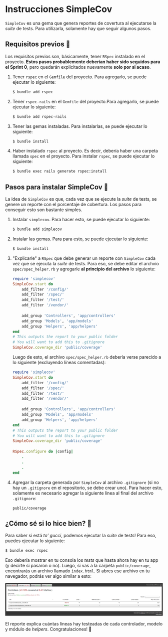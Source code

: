 # Instrucciones SimpleCov

`SimpleCov` es una gema que genera reportes de covertura al ejecutarse la _suite_ de tests. Para utilizarla, solamente hay que seguir algunos pasos.

## Requisitos previos 🥱

Los requisitos previos son, básicamente, tener `RSpec` instalado en el proyecto. **Estos pasos probablemente deberían haber sido seguidos para el Sprint 0**, pero quedarán explicitados nuevamente **solo por si acaso**.

1. Tener `rspec` en el `Gemfile` del proyecto. Para agregarlo, se puede ejecutar lo siguiente:

    ```sh
    $ bundle add rspec
    ```

2. Tener `rspec-rails` en el `Gemfile` del proyecto.Para agregarlo, se puede ejecutar lo siguiente:

    ```sh
    $ bundle add rspec-rails
    ```

3. Tener las gemas instaladas. Para instalarlas, se puede ejecutar lo siguiente:

    ```sh
    $ bundle install
    ```

4. Haber instalado `rspec` al proyecto. Es decir, debería haber una carpeta llamada `spec` en el proyecto. Para instalar `rspec`, se puede ejecutar lo siguiente:

    ```sh
    $ bundle exec rails generate rspec:install
    ```

## Pasos para instalar SimpleCov 👣

La idea de `SimpleCov` es que, cada vez que se ejecute la _suite_ de tests, se genere un reporte con el porcentaje de cobertura. Los pasos para conseguir esto son bastante simples.

1. Instalar `simplecov`. Para hacer esto, se puede ejecutar lo siguiente:

    ```sh
    $ bundle add simplecov
    ```

2. Instalar las gemas. Para para esto, se puede ejecutar lo siguiente:

    ```sh
    $ bundle install
    ```

3. "Explicarle" a `RSpec` que debe generar un reporte con `SimpleCov` cada vez que se ejecuta la _suite_ de tests. Para eso, se debe editar el archvio `spec/spec_helper.rb` y agregarle **al principio del archivo** lo siguiente:

    ```rb
    require 'simplecov'
    SimpleCov.start do
        add_filter '/config/'
        add_filter '/spec/'
        add_filter '/test/'
        add_filter '/vendor/'

        add_group 'Controllers', 'app/controllers'
        add_group 'Models', 'app/models'
        add_group 'Helpers', 'app/helpers'
    end
    # This outputs the report to your public folder
    # You will want to add this to .gitignore
    SimpleCov.coverage_dir 'public/coverage'
    ```

    Luego de esto, el archivo `spec/spec_helper.rb` debería verse parecido a lo siguiente (excluyendo líneas comentadas):

    ```rb
    require 'simplecov'
    SimpleCov.start do
        add_filter '/config/'
        add_filter '/spec/'
        add_filter '/test/'
        add_filter '/vendor/'

        add_group 'Controllers', 'app/controllers'
        add_group 'Models', 'app/models'
        add_group 'Helpers', 'app/helpers'
    end
    # This outputs the report to your public folder
    # You will want to add this to .gitignore
    SimpleCov.coverage_dir 'public/coverage'

    RSpec.configure do |config|
        .
        .
        .
    end
    ```

4. Agregar la carpeta generada por `SimpleCov` al archivo `.gitignore` (si no hay un `.gitignore` en el repositorio, se debe crear uno). Para hacer esto, solamente es necesario agregar la siguiente línea al final del archivo `.gitignore`:

    ```
    public/coverage
    ```

## ¿Cómo sé si lo hice bien? 🤔

Para saber si está _to' gucci_, podemos ejecutar la _suite_ de tests! Para eso, puedes ejecutar lo siguiente:

```sh
$ bundle exec rspec
```

Eso debería mostrar en tu consola los _tests_ que hasta ahora hay en tu app (y decirte si pasaron o no). Luego, si vas a la carpeta `public/coverage`, encontrarás un archivo llamado `index.html`. Si abres ese archivo en tu navegador, podrás ver algo similar a esto:

![SimpleCov](./assets/simplecov.png)

El reporte explica cuántas líneas hay testeadas de cada controlador, modelo y módulo de _helpers_. Congratulaciones! 🐳
